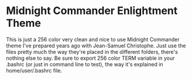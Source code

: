 # Midnight Commander Enlightment Theme
This is just a 256 color very clean and nice to use Midnight Commander theme I've prepared years ago with Jean-Samuel Christophe.
Just use the files pretty much the way they're placed in the different folders, there's nothing else to say.
Be sure to export 256 color TERM variable in your .bashrc (or just in command line to test), the way it's
explained in home/user/.bashrc file.

